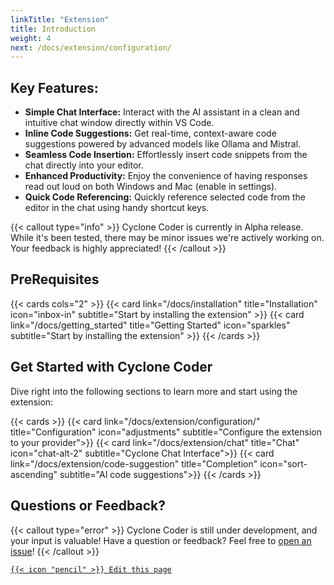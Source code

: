 ```yaml
---
linkTitle: "Extension"
title: Introduction
weight: 4
next: /docs/extension/configuration/
---
```


## Key Features:

* **Simple Chat Interface:** Interact with the AI assistant in a clean and intuitive chat window directly within VS Code.
* **Inline Code Suggestions:** Get real-time, context-aware code suggestions powered by advanced models like Ollama and Mistral. 
* **Seamless Code Insertion:** Effortlessly insert code snippets from the chat directly into your editor.
* **Enhanced Productivity:** Enjoy the convenience of having responses read out loud on both Windows and Mac (enable in settings). 
* **Quick Code Referencing:** Quickly reference selected code from the editor in the chat using handy shortcut keys.

{{< callout type="info" >}}
Cyclone Coder is currently in Alpha release. While it's been tested, there may be minor issues we're actively working on. Your feedback is highly appreciated!
{{< /callout >}}

## PreRequisites

{{< cards cols="2" >}}
{{< card link="/docs/installation" title="Installation" icon="inbox-in" subtitle="Start by installing the extension" >}}
{{< card link="/docs/getting_started" title="Getting Started" icon="sparkles" subtitle="Start by installing the extension" >}}
{{< /cards >}}

## Get Started with Cyclone Coder

Dive right into the following sections to learn more and start using the extension:

{{< cards >}}
  {{< card link="/docs/extension/configuration/" title="Configuration" icon="adjustments" subtitle="Configure the extension to your provider">}}
  {{< card link="/docs/extension/chat" title="Chat" icon="chat-alt-2" subtitle="Cyclone Chat Interface">}}
  {{< card link="/docs/extension/code-suggestion" title="Completion" icon="sort-ascending" subtitle="AI code suggestions">}}
{{< /cards >}}

## Questions or Feedback?

{{< callout type="error" >}}
Cyclone Coder is still under development, and your input is valuable!
Have a question or feedback? Feel free to [open an issue](https://github.com/GaneshMystic/CycloneCoderDocs/issues)!
{{< /callout >}}


[`{{< icon "pencil" >}} Edit this page`](https://github.com/GaneshMystic/CycloneCoderDocs/blob/main/content/docs/extension/_index.md)
